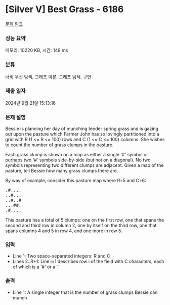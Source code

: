 # [Silver V] Best Grass - 6186 

[문제 링크](https://www.acmicpc.net/problem/6186) 

### 성능 요약

메모리: 10220 KB, 시간: 148 ms

### 분류

너비 우선 탐색, 그래프 이론, 그래프 탐색, 구현

### 제출 일자

2024년 9월 21일 15:13:16

### 문제 설명

<p>Bessie is planning her day of munching tender spring grass and is gazing out upon the pasture which Farmer John has so lovingly partitioned into a grid with R (1 <= R <= 100) rows and C (1 <= C <= 100) columns. She wishes to count the number of grass clumps in the pasture.</p>

<p>Each grass clump is shown on a map as either a single '#' symbol or perhaps two '#' symbols side-by-side (but not on a diagonal). No two symbols representing two different clumps are adjacent. Given a map of the pasture, tell Bessie how many grass clumps there are.</p>

<p>By way of example, consider this pasture map where R=5 and C=6:</p>

<pre>.#....
..#...
..#..#
...##.
.#....</pre>

<p>This pasture has a total of 5 clumps: one on the first row, one that spans the second and third row in column 2, one by itself on the third row, one that spans columns 4 and 5 in row 4, and one more in row 5.</p>

### 입력 

 <ul>
	<li>Line 1: Two space-separated integers: R and C</li>
	<li>Lines 2..R+1: Line i+1 describes row i of the field with C characters, each of which is a '#' or a '.'</li>
</ul>

### 출력 

 <ul>
	<li>Line 1: A single integer that is the number of grass clumps Bessie can munch</li>
</ul>

